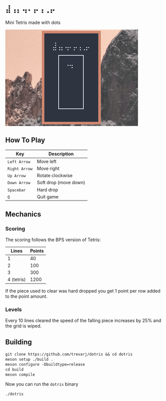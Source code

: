 # `⣼⢠⡄⢤⠄⡤⢠⢀⡤`

Mini Tetris made with dots

![gameplay](./dotris.gif)

## How To Play

Key           | Description
---           | ---
`Left Arrow`  | Move left
`Right Arrow` | Move right
`Up Arrow`    | Rotate clockwise
`Down Arrow`  | Soft drop (move down)
`Spacebar`    | Hard drop
`Q`           | Quit game

## Mechanics

### Scoring

The scoring follows the BPS version of Tetris:

Lines      | Points
---        | ---
1          | 40
2          | 100
3          | 300
4 (tetris) | 1200

If the piece used to clear was hard dropped you get 1 point per row added to the point amount.

### Levels

Every 10 lines cleared the speed of the falling piece increases by 25% and the grid is wiped.

## Building

```
git clone https://github.com/trevarj/dotris && cd dotris
meson setup ./build .
meson configure -Dbuildtype=release
cd build
meson compile
```

Now you can run the `dotris` binary

```
./dotris
```

